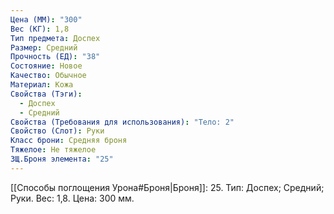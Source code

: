 ```yaml
---
Цена (ММ): "300"
Вес (КГ): 1,8
Тип предмета: Доспех
Размер: Средний
Прочность (ЕД): "38"
Состояние: Новое
Качество: Обычное
Материал: Кожа
Свойства (Тэги):
  - Доспех
  - Средний
Свойства (Требования для использования): "Тело: 2"
Свойство (Слот): Руки
Класс брони: Средняя броня
Тяжелое: Не тяжелое
ЗЩ.Броня элемента: "25"
---
```

[[Способы поглощения Урона#Броня|Броня]]: 25. Тип: Доспех; Средний; Руки. Вес: 1,8. Цена: 300 мм. 



